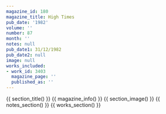 ```yaml
---
magazine_id: 180
magazine_title: High Times
pub_date: '1982'
volume: ''
number: 87
month: ''
notes: null
pub_date1: 31/12/1982
pub_date2: null
image: null
works_included:
- work_id: 3403
  magazine_page: ''
  published_as: ''
---
```


{{ section_title() }}
{{ magazine_info() }}
{{ section_image() }}
{{ notes_section() }}
{{ works_section() }}
